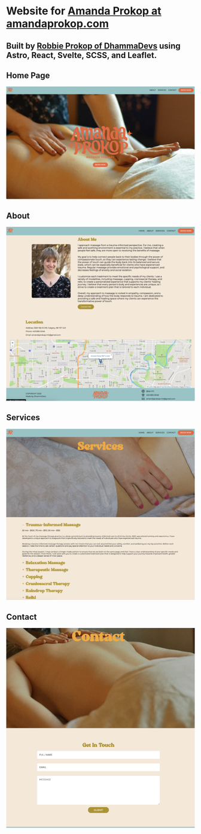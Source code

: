 # Website for [Amanda Prokop at amandaprokop.com](amandaprokop.com)

## Built by [Robbie Prokop of DhammaDevs](dhammadevs.com) using Astro, React, Svelte, SCSS, and Leaflet.


## Home Page

![Home Page Image](https://github.com/RobbieProkop/amanda-2023/blob/updates/public/assets/originals/Screenshot%202023-05-31%20at%2016.56.43.png)

## About
![About Page Image](https://github.com/RobbieProkop/amanda-2023/blob/updates/public/assets/originals/about.png)

## Services
![Home Page Image](https://github.com/RobbieProkop/amanda-2023/blob/updates/public/assets/originals/services.png)

## Contact
![Home Page Image](https://github.com/RobbieProkop/amanda-2023/blob/updates/public/assets/originals/contact.png)